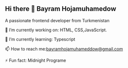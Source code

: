 ## Hi there 👋 Bayram Hojamuhamedow

A passionate frontend developer from Turkmenistan

🔭 I’m currently working on: HTML, CSS,JavaScript.

🌱 I’m currently learning: Typescript

📫 How to reach me:bayramhojamuhameddow@gmail.com

⚡ Fun fact: Midnight Programe

